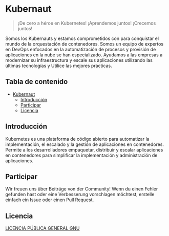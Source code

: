 # Kubernaut

> ¡De cero a héroe en Kubernetes!
> ¡Aprendemos juntos! ¡Crecemos juntos!

Somos los Kubernauts y estamos comprometidos con
para conquistar el mundo de la orquestación de contenedores.
Somos un equipo de expertos en DevOps enfocados en la automatización
de procesos y provisión de aplicaciones en la nube
se han especializado. Ayudamos a las empresas a modernizar su infraestructura
y escale sus aplicaciones utilizando las últimas tecnologías y
Utilice las mejores prácticas.

## Tabla de contenido

-   [Kubernaut](#kubernauten)
    -   [Introducción](#einleitung)
    -   [Participar](#mitmachen)
    -   [Licencia](#lizenz)

## Introducción

Kubernetes es una plataforma de código abierto para automatizar la implementación, el escalado y la gestión de aplicaciones en contenedores.
Permite a los desarrolladores empaquetar, distribuir y escalar aplicaciones en contenedores para simplificar la implementación y administración de aplicaciones.

## Participar

Wir freuen uns über Beiträge von der Community! Wenn du einen Fehler gefunden hast oder eine Verbesserung vorschlagen möchtest, erstelle einfach ein Issue oder einen Pull Request.

## Licencia

[LICENCIA PÚBLICA GENERAL GNU](./LICENSE)
